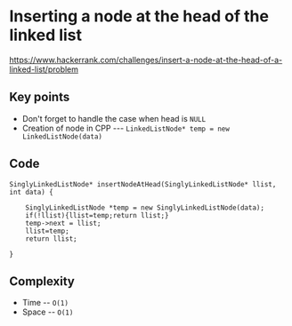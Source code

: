 # Inserting a node at the head of the linked list

https://www.hackerrank.com/challenges/insert-a-node-at-the-head-of-a-linked-list/problem

## Key points 

  * Don't forget to handle the case when head is ```NULL```
  * Creation of node in CPP --- ```LinkedListNode* temp = new LinkedListNode(data)```


## Code 

```
SinglyLinkedListNode* insertNodeAtHead(SinglyLinkedListNode* llist, int data) {

    SinglyLinkedListNode *temp = new SinglyLinkedListNode(data);
    if(!llist){llist=temp;return llist;}
    temp->next = llist;
    llist=temp;
    return llist;

}
```
## Complexity

  * Time --  ```O(1)```
  * Space -- ```O(1)```

